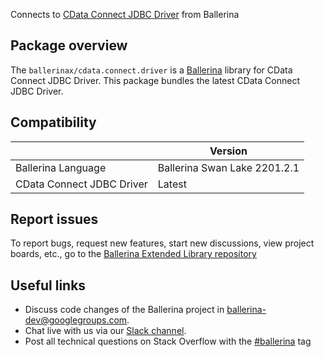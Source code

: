 Connects to [CData Connect JDBC Driver](https://cloud.cdata.com/docs/JDBC.html) from Ballerina

## Package overview
The `ballerinax/cdata.connect.driver` is a [Ballerina](https://ballerina.io/) library for CData Connect JDBC Driver.
This package bundles the latest CData Connect JDBC Driver.

## Compatibility
|                                   | Version                         |
|-----------------------------------|---------------------------------|
| Ballerina Language                | Ballerina Swan Lake 2201.2.1    | 
| CData Connect JDBC Driver         | Latest                          |

## Report issues
To report bugs, request new features, start new discussions, view project boards, etc., go to the [Ballerina Extended Library repository](https://github.com/ballerina-platform/ballerina-extended-library)

## Useful links
- Discuss code changes of the Ballerina project in [ballerina-dev@googlegroups.com](mailto:ballerina-dev@googlegroups.com).
- Chat live with us via our [Slack channel](https://ballerina.io/community/slack/).
- Post all technical questions on Stack Overflow with the [#ballerina](https://stackoverflow.com/questions/tagged/ballerina) tag

